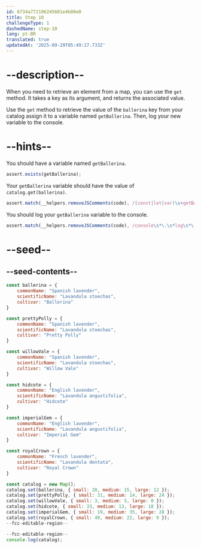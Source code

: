 ```yaml
---
id: 6734a772196245601e4b80e0
title: Step 10
challengeType: 1
dashedName: step-10
lang: pt-BR
translated: true
updatedAt: '2025-09-29T05:49:27.733Z'
---
```


# --description--

When you need to retrieve an element from a map, you can use the `get` method. It takes a key as its argument, and returns the associated value.

Use the `get` method to retrieve the value of the `ballerina` key from your catalog assign it to a variable named `getBallerina`. Then, log your new variable to the console.

# --hints--

You should have a variable named `getBallerina`.

```js
assert.exists(getBallerina);
```

Your `getBallerina` variable should have the value of `catalog.get(ballerina)`.

```js
assert.match(__helpers.removeJSComments(code), /(const|let|var)\s+getBallerina\s*=\s*catalog\s*\.\s*get\s*\(\s*ballerina\s*\)/);
```

You should log your `getBallerina` variable to the console.

```js
assert.match(__helpers.removeJSComments(code), /console\s*\.\s*log\s*\(\s*getBallerina\s*\)/);
```

# --seed--

## --seed-contents--

```js
const ballerina = {
    commonName: "Spanish lavender",
    scientificName: "Lavandula stoechas",
    cultivar: "Ballerina"
}

const prettyPolly = {
    commonName: "Spanish lavender",
    scientificName: "Lavandula stoechas",
    cultivar: "Pretty Polly"
}

const willowVale = {
    commonName: "Spanish lavender",
    scientificName: "Lavandula stoechas",
    cultivar: "Willow Vale"
}

const hidcote = {
    commonName: "English lavender",
    scientificName: "Lavandula angustifolia",
    cultivar: "Hidcote"
}

const imperialGem = {
    commonName: "English lavender",
    scientificName: "Lavandula angustifolia",
    cultivar: "Imperial Gem"
}

const royalCrown = {
    commonName: "French lavender",
    scientificName: "Lavandula dentata",
    cultivar: "Royal Crown"
}

const catalog = new Map();
catalog.set(ballerina, { small: 20, medium: 15, large: 12 });
catalog.set(prettyPolly, { small: 31, medium: 14, large: 24 });
catalog.set(willowVale, { small: 3, medium: 5, large: 0 });
catalog.set(hidcote, { small: 33, medium: 13, large: 18 });
catalog.set(imperialGem, { small: 19, medium: 35, large: 28 });
catalog.set(royalCrown, { small: 40, medium: 22, large: 9 });
--fcc-editable-region--

--fcc-editable-region--
console.log(catalog);
```
